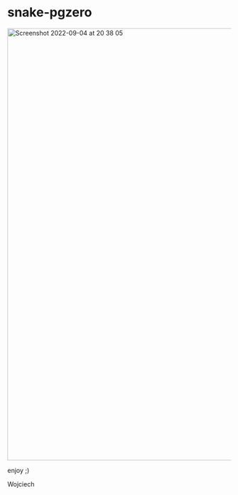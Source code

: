 # snake-pgzero

<img width="972" alt="Screenshot 2022-09-04 at 20 38 05" src="https://user-images.githubusercontent.com/83952389/188330722-804dce72-c13f-444c-8fa2-e7c3c63db703.png">

enjoy ;)

Wojciech
